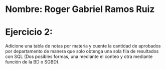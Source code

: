 # Nombre:  Roger Gabriel Ramos Ruiz

# Ejercicio 2:
Adicione una tabla de notas por materia y cuente la cantidad de aprobados por
departamento de manera que solo obtenga una sola fila de resultados con SQL
(Dos posibles formas, una mediante el conteo y otra mediante función de la BD
o SGBD).

